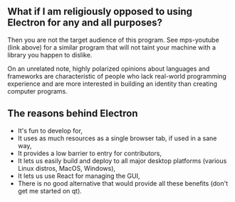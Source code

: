 ## What if I am religiously opposed to using Electron for any and all purposes?

Then you are not the target audience of this program. See mps-youtube (link above) for a similar program that will not taint your machine with a library you happen to dislike.

On an unrelated note, highly polarized opinions about languages and frameworks are characteristic of people who lack real-world programming experience and are more interested in building an identity than creating computer programs.

## The reasons behind Electron

* It's fun to develop for,
* It uses as much resources as a single browser tab, if used in a sane way,
* It provides a low barrier to entry for contributors,
* It lets us easily build and deploy to all major desktop platforms (various Linux distros, MacOS, Windows),
* It lets us use React for managing the GUI,
* There is no good alternative that would provide all these benefits (don't get me started on qt).
